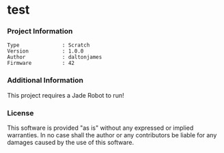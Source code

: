 test
================



### Project Information
```
Type              : Scratch
Version           : 1.0.0
Author            : daltonjames
Firmware          : 42
```

### Additional Information
This project requires a Jade Robot to run!

### License
This software is provided "as is" without any expressed or implied warranties.  In no case shall the author or any contributors be liable for any damages caused by the use of this software.

